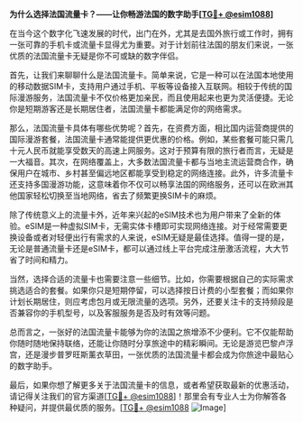 **为什么选择法国流量卡？——让你畅游法国的数字助手[[TG💪+ @esim1088](https://t.me/s/esim1088)]**

在当今这个数字化飞速发展的时代，出门在外，尤其是去国外旅行或工作时，拥有一张可靠的手机卡或流量卡显得尤为重要。对于计划前往法国的朋友们来说，一张优质的法国流量卡无疑是你不可或缺的数字伴侣。

首先，让我们来聊聊什么是法国流量卡。简单来说，它是一种可以在法国本地使用的移动数据SIM卡，支持用户通过手机、平板等设备接入互联网。相较于传统的国际漫游服务，法国流量卡不仅价格更加亲民，而且使用起来也更为灵活便捷。无论你是短期游客还是长期居住者，法国流量卡都能满足你的网络需求。

那么，法国流量卡具体有哪些优势呢？首先，在资费方面，相比国内运营商提供的国际漫游套餐，法国流量卡通常能提供更优惠的价格。例如，某些套餐可能只需几十元人民币就能享受数天的高速上网服务。这对于预算有限的旅行者而言，无疑是一大福音。其次，在网络覆盖上，大多数法国流量卡都与当地主流运营商合作，确保用户在城市、乡村甚至偏远地区都能享受到稳定的网络连接。此外，许多流量卡还支持多国漫游功能，这意味着你不仅可以畅享法国的网络服务，还可以在欧洲其他国家轻松切换至当地网络，省去了频繁更换SIM卡的麻烦。

除了传统意义上的流量卡外，近年来兴起的eSIM技术也为用户带来了全新的体验。eSIM是一种虚拟SIM卡，无需实体卡槽即可实现网络连接。对于经常需要更换设备或者对轻便出行有需求的人来说，eSIM无疑是最佳选择。值得一提的是，无论是普通流量卡还是eSIM卡，都可以通过线上平台完成注册激活流程，大大节省了时间和精力。

当然，选择合适的流量卡也需要注意一些细节。比如，你需要根据自己的实际需求挑选适合的套餐。如果你只是短期停留，可以选择按日计费的小型套餐；而如果你计划长期居住，则应考虑包月或无限流量的选项。另外，还要关注卡的支持频段是否兼容你的手机型号，以及客服服务是否及时有效等问题。

总而言之，一张好的法国流量卡能够为你的法国之旅增添不少便利。它不仅能帮助你随时随地保持联络，还能让你随时分享旅途中的精彩瞬间。无论是游览巴黎卢浮宫，还是漫步普罗旺斯薰衣草田，一张优质的法国流量卡都会成为你旅途中最贴心的数字助手。

最后，如果你想了解更多关于法国流量卡的信息，或者希望获取最新的优惠活动，请记得关注我们的官方渠道[[TG💪+ @esim1088](https://t.me/s/esim1088)]！那里会有专业人士为你解答各种疑问，并提供最优质的服务。[[TG💪+ @esim1088](https://t.me/s/esim1088) ![Image](https://i.postimg.cc/4NQfJmqS/Snipaste-2025-05-13-00-14-12.png)]